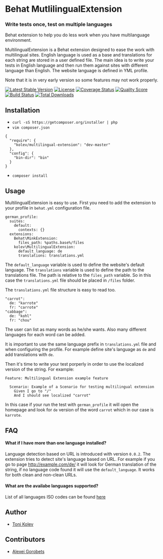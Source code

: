 # Behat MutlilingualExtension

### Write tests once, test on multiple languages
 
Behat extension to help you do less work when you have multilanguage environment.

MultilingualExtension is a Behat extension designed to ease the work with multilingual sites. English language is used as a base and translations for each string are stored in a user defined file.
The main idea is to write your tests in English language and then run them against sites with different language than English. The website language is defined in YML profile.

Note that it is in very early version so some features may not work properly.

[![Latest Stable Version](https://poser.pugx.org/kolev/multilingual-extension/v/stable)](https://packagist.org/packages/kolev/multilingual-extension)
[![License](https://poser.pugx.org/kolev/multilingual-extension/license)](https://packagist.org/packages/kolev/multilingual-extension)
[![Coverage Status](https://scrutinizer-ci.com/g/byKolev/MultilingualExtension/badges/build.png?b=master)](https://scrutinizer-ci.com/g/byKolev/MultilingualExtension/build-status/master)
[![Quality Score](https://img.shields.io/scrutinizer/g/byKolev/MultilingualExtension.svg?style=flat)](https://scrutinizer-ci.com/g/byKolev/MultilingualExtension)
[![Build Status](https://travis-ci.org/toni-kolev/MultilingualExtension.svg?branch=master)](https://travis-ci.org/toni-kolev/MultilingualExtension)
[![Total Downloads](https://poser.pugx.org/kolev/multilingual-extension/downloads)](https://packagist.org/packages/behat/soap-extension)
## Installation

- `curl -sS https://getcomposer.org/installer | php`
- `vim composer.json`

```
{
  "require": {
    "kolev/multilingual-extension": "dev-master"
  },
  "config": {
    "bin-dir": "bin"
  }
}
```

- `composer install`

## Usage

MultilingualExtension is easy to use. First you need to add the extension to your profile in `behat.yml` configuration file.

```
german_profile:
  suites:
    default:
      contexts: {}
  extensions:
    Behat\MinkExtension:
      files_path: %paths.base%/files
    kolev\MultilingualExtension:
      default_language: de
      translations: translations.yml
```

The `default_language` variable is used to define the website's default language.
The `translations` variable is used to define the path to the translations file. The path is relative to the `files_path` variable. So in this case the `translations.yml` file should be placed in `/files` folder.

The `translations.yml` file structure is easy to read too.

```
"carrot":
  de: "karrote"
  fr: "carrote"
"cabbage":
  de: "kohl"
  fr: "chou"
```

The user can list as many words as he/she wants. Also many different languages for each word can be added.

It is important to use the same language prefix in `translations.yml` file and when configuring the profile. For example define site's language as `de` and add translations with `de`. 

Then it's time to write your test porperly in order to use the localized version of the string. For example:

```
Feature: Multilingual Extension example feature

  Scenario: Example of a Scenario for testing multilingual extension
    Given I go to "/"
    And I should see localized "carrot"
```

In this case if your run the test with `german_profile` it will open the homepage and look for `de` version of the word `carrot` which in our case is `karrote`.

## FAQ

#### What if I have more than one language installed?

Language detection based on URL is introduced with version `0.0.2`. The extension tries to detect site's language based on URL. For example if you go to page http://example.com/de/ it will look for German translation of the string, if no language code found it will use the `default_language`. It works for both clean and non-clean URLs.

#### What are the availabe languages supported?

List of all languages ISO codes can be found [here](docs/IsoLanguageCodes.json) 

## Author

- [Toni Kolev](https://github.com/byKolev)

## Contributors
- [Alexei Gorobets](https://github.com/asgorobets)
